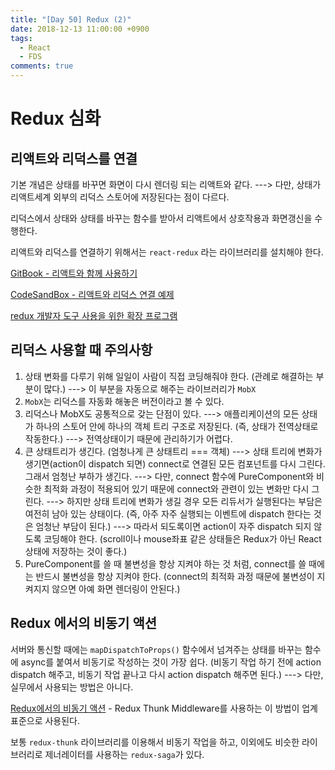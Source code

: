 ```yaml
---
title: "[Day 50] Redux (2)"
date: 2018-12-13 11:00:00 +0900
tags:
  - React
  - FDS
comments: true
---
```


# Redux 심화

## 리액트와 리덕스를 연결

기본 개념은 상태를 바꾸면 화면이 다시 렌더링 되는 리액트와 같다. ---> 다만, 상태가 리액트세계 외부의 리덕스 스토어에 저장된다는 점이 다르다.

리덕스에서 상태와 상태를 바꾸는 함수를 받아서 리액트에서 상호작용과 화면갱신을 수행한다.

리액트와 리덕스를 연결하기 위해서는 `react-redux` 라는 라이브러리를 설치해야 한다.

[GitBook - 리액트와 함께 사용하기](https://lunit.gitbook.io/redux-in-korean/basics/usagewithreact)

[CodeSandBox - 리액트와 리덕스 연결 예제](https://codesandbox.io/s/9zzxwkwo4p)

[redux 개발자 도구 사용을 위한 확장 프로그램](https://github.com/zalmoxisus/redux-devtools-extension)

## 리덕스 사용할 때 주의사항

1. 상태 변화를 다루기 위해 일일이 사람이 직접 코딩해줘야 한다. (관례로 해결하는 부분이 많다.) ---> 이 부분을 자동으로 해주는 라이브러리가 `MobX`
2. `MobX`는 리덕스를 자동화 해놓은 버전이라고 볼 수 있다.
3. 리덕스나 MobX도 공통적으로 갖는 단점이 있다. ---> 애플리케이션의 모든 상태가 하나의 스토어 안에 하나의 객체 트리 구조로 저장된다. (즉, 상태가 전역상태로 작동한다.) ---> 전역상태이기 때문에 관리하기가 어렵다.
4. 큰 상태트리가 생긴다. (엄청나게 큰 상태트리 === 객체) ---> 상태 트리에 변화가 생기면(action이 dispatch 되면) connect로 연결된 모든 컴포넌트를 다시 그린다. 그래서 엄청난 부하가 생긴다. ---> 다만, connect 함수에 PureComponent와 비슷한 최적화 과정이 적용되어 있기 때문에 connect와 관련이 있는 변화만 다시 그린다. ---> 하지만 상태 트리에 변화가 생길 경우 모든 리듀서가 실행된다는 부담은 여전히 남아 있는 상태이다. (즉, 아주 자주 실행되는 이벤트에 dispatch 한다는 것은 엄청난 부담이 된다.) ---> 따라서 되도록이면 action이 자주 dispatch 되지 않도록 코딩해야 한다. (scroll이나 mouse좌표 같은 상태들은 Redux가 아닌 React 상태에 저장하는 것이 좋다.)
5. PureComponent를 쓸 때 불변성을 항상 지켜야 하는 것 처럼, connect를 쓸 때에는 반드시 불변성을 항상 지켜야 한다. (connect의 최적화 과정 때문에 불변성이 지켜지지 않으면 아예 화면 렌더링이 안된다.)



## Redux 에서의 비동기 액션

서버와 통신할 때에는 `mapDispatchToProps()` 함수에서 넘겨주는 상태를 바꾸는 함수에 async를 붙여서 비동기로 작성하는 것이 가장 쉽다. (비동기 작업 하기 전에 action dispatch 해주고, 비동기 작업 끝나고 다시 action dispatch 해주면 된다.) ---> 다만, 실무에서 사용되는 방법은 아니다.

[Redux에서의 비동기 액션](https://lunit.gitbook.io/redux-in-korean/advanced/asyncactions) - Redux Thunk Middleware를 사용하는 이 방법이 업계 표준으로 사용된다.

보통 `redux-thunk` 라이브러리를 이용해서 비동기 작업을 하고, 이외에도 비슷한 라이브러리로 제너레이터를 사용하는 `redux-saga`가 있다.

